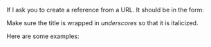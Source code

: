 If I ask you to create a reference from a URL. It should be in the form:

[^reference-key]: Author (year, month day). _Title_ [type]. Site/Publisher. Retrieved 2025-09-18, from https://www.site.com/path/to/page.

Make sure the title is wrapped in _underscores_ so that it is italicized.

Here are some examples:

[^sig-intro-to-mesh-part-2]: Martin Woolley (2017, Aug 1). _BlueTooth Blog - An Intro to Bluetooth Mesh Part 2_. BlueTooth SIG. Retrieved 2023-05-24, from https://www.bluetooth.com/blog/an-intro-to-bluetooth-mesh-part2/.
[^silicon-labs-bluetooth-mesh-performance]: Silicon Labs. _AN1137: Bluetooth Mesh Network Performance_. Retrieved 2023-05-24, from https://www.silabs.com/documents/public/application-notes/an1137-bluetooth-mesh-network-performance.pdf.
[^wikipedia-bluetooth-sig]: Wikipedia (2023, Apr 27). _Bluetooth Special Interest Group_. Retrieved 2023-05-24, from https://en.wikipedia.org/wiki/Bluetooth_Special_Interest_Group.
[^sig-origin-of-name]: Bluetooth SIG. _About Us - Origin of the Bluetooth Name_. Retrieved 2023-05-24, from https://www.bluetooth.com/about-us/bluetooth-origin/.
[^wikipedia-piconet]: Wikipedia (2021, May 16). _Piconet_. Retrieved 2023-05-24, from https://en.wikipedia.org/wiki/Piconet.
[^garg-bluetooth]: Vijay K. Garg (2007). _Wireless Personal Area Network — Bluetooth_. Wireless Communications & Networking. Retrieved 2023-05-24, from https://www.sciencedirect.com/book/9780123735805/wireless-communications-and-networking. 
[^argenox-ble-advertising-primer]: Argenox. _BLE Advertising Primer_. Retrieved 2024-02-27, from https://www.argenox.com/library/bluetooth-low-energy/ble-advertising-primer/.
[^silicon-labs-optimizing-current-ble]: Silicon Labs. _Optimizing Current Consumption in Bluetooth Low Energy Devices_. Retrieved 2024-04-30, from https://docs.silabs.com/bluetooth/3.2/general/system-and-performance/optimizing-current-consumption-in-bluetooth-low-energy-devices.
[^wch-ch9141-product-page]: Nanjing Qinheng Microelectronics Co., Ltd. _Bluetooth serial port transparent chip: CH9141_. Retrieved 2024-11-20, from https://www.wch-ic.com/products/CH9141.html.
[^cypress-cyw20702-bluetooth-transceiver-and-baseband-processor]: Cypress Semiconductor (2016, Nov 23). _CYW20702 - Single-Chip Bluetooth Transceiver and Baseband Processor_ [datasheet]. Retrieved 2025-02-05, from https://www.alldatasheet.com/datasheet-pdf/download/902264/CYPRESS/BCM20702.html.
[^wikipedia-csr-plc]: Wikipedia (2024, Sep 12). _CSR plc_ [wiki]. Retrieved 2025-02-05, from https://en.wikipedia.org/wiki/CSR_plc.
[^tonymacx86-tp-link-ub400-not-recognized]: tonymacx86 (2022, Oct 25). _Tp-Link UB400 not being recognized_ [forum post]. Retrieved 2025-02-05, from https://www.tonymacx86.com/threads/tp-link-ub400-not-being-recognized.322815/.
[^novel-bits-coded-phy-bluetooths-long-range-feature]: Novel Bits (2023, Oct 2). _Coded PHY: Bluetooth's Long Range Feature_. Retrieved 2025-08-03, from https://novelbits.io/bluetooth-long-range-coded-phy/.
[^punch-through-bluetooth-phy-how-it-works]: Henry Anfang (2019, Dec 31). _Bluetooth PHY - How it Works and How to Leverage it_. Punch Through. Retrieved 2025-08-03, from https://punchthrough.com/crash-course-in-2m-bluetooth-low-energy-phy/.
[^wikipedia-frequency-shift-keying]: Wikipedia (2024, Jul 31). _Frequency-shift keying_ [wiki]. Retrieved 2025-08-03, from https://en.wikipedia.org/wiki/Frequency-shift_keying.
[^bluetooth-bluetooth-core-5.0-feature-enhancements]: Martin Woolley (2025, Jan 13). _Bluetooth Core 5.0 Feature Enhancements_. Bluetooth SIG. Retrieved 2025-08-04, from https://www.bluetooth.com/wp-content/uploads/2019/03/Bluetooth_5-FINAL.pdf.
[^github-list-of-coded-phy-supported-phones]: GitHub (2020, Mar 15). _NordicSemiconductor > Android-BLE-Library > Issues > List of Coded PHY Supported/Tested Phones #166_ [GitHub issue]. Retrieved 2025-08-09, from https://github.com/NordicSemiconductor/Android-BLE-Library/issues/166.
[^github-loginov-rocks-web-bluetooth-terminal]: loginov-rocks. _loginov-rocks/Web-Bluetooth-Terminal_ [GitHub repository]. GitHub. Retrieved 2025-09-15, from https://github.com/loginov-rocks/Web-Bluetooth-Terminal.
[^nordic-semiconductor-nordic-uart-service]: Nordic Semiconductor. _Nordic UART Service (NUS)_ [website]. Retrieved 2025-09-16, from https://docs.nordicsemi.com/bundle/ncs-latest/page/nrf/libraries/bluetooth/services/nus.html.
[^forward-computing-and-control-ble-problems]: Matthew Ford (2017, Nov 15). _Bluetooth V4, Bluetooth V5 (BLE) Problems and Solutions for General Purpose Control_ [article]. Forward Computing and Control Pty. Ltd. Retrieved 2025-09-16, from https://www.forward.com.au/pfod/BLE/BLEProblems/index.html.
[^microchip-transparent-uart-service-for-bm70]: Microchip (2023, Nov 9). _Transparent UART service for BM70/RN4870_ [website]. Retrieved 2025-09-16, from https://developerhelp.microchip.com/xwiki/bin/view/applications/ble/android-development-for-bm70rn4870/transparent-uart-service-for-bm70rn4870/.
[^ti-serial-port-service]: Texas Instruments (2015). _TI Serial Port Service (SPS) - Service and characteristic description_ [pdf]. Retrieved 2025-09-16, from https://www.ti.com/lit/ug/tidua63/tidua63.pdf.
[^bluetooth-sig-rfcomm-with-ts-07-10-serial-port-emulation]: Bluetooth SIG (2003, Jun 5). _RFCOMM with TS 07.10 Serial Port Emulation - v1.1_ [specification]. Retrieved 2025-09-18, from https://www.bluetooth.com/specifications/specs/html/?src=RFCOMM_v1.1/out/en/index-en.html#UUID-d6d80781-0c47-2246-5814-6a44e22f6c27.
[^bluetooth-sig-l2cap-protocol-specification]: Bluetooth SIG. _Part A. Logical Link Control and Adaptation Protocol Specification_ [specification]. Retrieved 2025-09-18, from https://www.bluetooth.com/wp-content/uploads/Files/Specification/HTML/Core-54/out/en/host/logical-link-control-and-adaptation-protocol-specification.html.
[^stack-overflow-ble-l2cap-layer-segmentation-vs-fragmentation]: Stack Overflow (2022, May). _BLE L2CAP layer - segmentation vs fragmentation_ [forum post]. Retrieved 2025-09-18, from https://stackoverflow.com/questions/71504272/ble-l2cap-layer-segmentation-vs-fragmentation.
